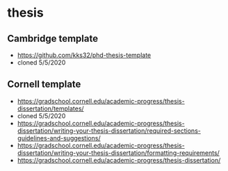 # thesis

## Cambridge template
- https://github.com/kks32/phd-thesis-template
- cloned 5/5/2020

## Cornell template
- https://gradschool.cornell.edu/academic-progress/thesis-dissertation/templates/
- cloned 5/5/2020
- https://gradschool.cornell.edu/academic-progress/thesis-dissertation/writing-your-thesis-dissertation/required-sections-guidelines-and-suggestions/
- https://gradschool.cornell.edu/academic-progress/thesis-dissertation/writing-your-thesis-dissertation/formatting-requirements/
- https://gradschool.cornell.edu/academic-progress/thesis-dissertation/


